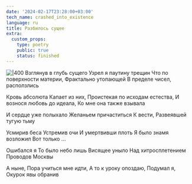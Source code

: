 ```yaml
---
date: '2024-02-17T23:28:00+03:00'
tech_name: crashed_into_existence
language: ru
title: Разбилось сущее
extra:
  custom_props:
    type: poetry
    public: true
    status: finished
---
```


![|400](/images/crashed_into_existence.png)
Взглянув в глубь сущего
Узрел я паутину трещин
Что по поверхности материи,
Фрактально утопающей 
В пределе чисел, расползлись 

Кровь абсолюта 
Капает из них,
Проистекая по исходам естества,
И вознося любовь до идеала,
Ко мне она также взывала

И сердце уже полыхало
Желаньем причаститься 
К вести,
Развеявшей тугую тьму

Усмирив беса
Устремив очи
И умертвивши плоть
Я было знамя возложил
Вот только …

Ошибался я
То было небо лишь
Висящее уныло
Над хитросплетением 
Проводов Москвы

А ныне,
Пора учиться мне идти,
А то к уроку опоздаю,
Подумал я,
Окурок явы обранив